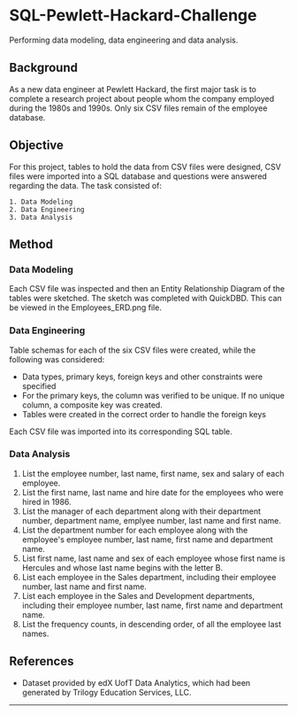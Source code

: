 # SQL-Pewlett-Hackard-Challenge
Performing data modeling, data engineering and data analysis.



## Background


As a new data engineer at Pewlett Hackard, the first major task is to complete a research project about people whom the company employed during the 1980s and 1990s. Only six CSV files remain of the employee database. 



## Objective


For this project, tables to hold the data from CSV files were designed, CSV files were imported into a SQL database and questions were answered regarding the data. The task consisted of:

    1. Data Modeling
    2. Data Engineering
    3. Data Analysis



## Method


### Data Modeling


Each CSV file was inspected and then an Entity Relationship Diagram of the tables were sketched. The sketch was completed with QuickDBD. This can be viewed in the Employees_ERD.png file. 



### Data Engineering


Table schemas for each of the six CSV files were created, while the following was considered:
* Data types, primary keys, foreign keys and other constraints were specified
* For the primary keys, the column was verified to be unique. If no unique column, a composite key was created. 
* Tables were created in the correct order to handle the foreign keys


Each CSV file was imported into its corresponding SQL table.



### Data Analysis 


1. List the employee number, last name, first name, sex and salary of each employee. 
2. List the first name, last name and hire date for the employees who were hired in 1986.
3. List the manager of each department along with their department number, department name, emplyee number, last name and first name. 
4. List the department number for each employee along with the employee's employee number, last name, first name and department name. 
5. List first name, last name and sex of each employee whose first name is Hercules and whose last name begins with the letter B. 
6. List each employee in the Sales department, including their employee number, last name and first name. 
7. List each employee in the Sales and Development departments, including their employee number, last name, first name and department name. 
8. List the frequency counts, in descending order, of all the employee last names. 



## References
* Dataset provided by edX UofT Data Analytics, which had been generated by Trilogy Education Services, LLC. 


- - -
